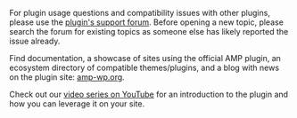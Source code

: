 For plugin usage questions and compatibility issues with other plugins, please use the [plugin's support forum](https://wordpress.org/support/plugin/amp/). Before opening a new topic, please search the forum for existing topics as someone else has likely reported the issue already.

Find documentation, a showcase of sites using the official AMP plugin, an ecosystem directory of compatible themes/plugins, and a blog with news on the plugin site: [amp-wp.org](https://amp-wp.org/).

Check out our [video series on YouTube](https://www.youtube.com/playlist?list=PLXTOW_XMsIDRGRr5QDffrvND8Qh1RndFb) for an introduction to the plugin and how you can leverage it on your site.
